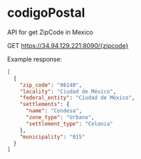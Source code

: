 # codigoPostal
API for get ZipCode in Mexico

GET https://34.94.129.221:8090/{zipcode}

Example response:
```json
[
  {
    "zip_code": "06140",
    "locality": "Ciudad de México",
    "federal_entity": "Ciudad de México",
    "settlements": {
      "name": "Condesa",
      "zone_type": "Urbano",
      "settlement_type": "Colonia"
    },
    "municipality": "015"
  }
]

```
